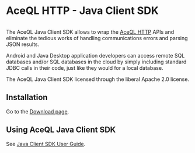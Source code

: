 # AceQL HTTP - Java Client SDK 
<img src="https://www.aceql.com/favicon.png" alt=""/>

The AceQL Java Client SDK allows to wrap the <a href="https://www.aceql.com">AceQL HTTP</a> APIs and eliminate the tedious works of handling communications errors 
and parsing JSON results.

Android and Java Desktop application developers can access remote SQL databases and/or SQL databases 
in the cloud by simply including standard JDBC calls in their code, just like they would for a local database.

The AceQL Java Client SDK licensed through the liberal Apache 2.0 license.

## Installation  ##

Go to the <a href="https://www.aceql.com/aceql-download-page.html">Download page</a>. 

## Using AceQL Java Client SDK ##
See <a href="https://www.aceql.com/DocDownload?doc=aceql-http1.0-user-guide-java-sdk.pdf&version=1.0">Java Client SDK User Guide</a>.
